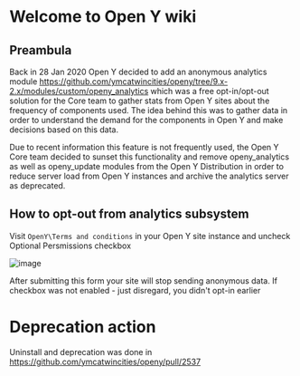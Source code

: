 # Welcome to Open Y wiki

## Preambula

Back in 28 Jan 2020 Open Y decided to add an anonymous analytics module https://github.com/ymcatwincities/openy/tree/9.x-2.x/modules/custom/openy_analytics which was a free opt-in/opt-out solution for the Core team to gather stats from Open Y sites about the frequency of components used. 
The idea behind this was to gather data in order to understand the demand for the components in Open Y and make decisions based on this data.

Due to recent information this feature is not frequently used, the Open Y Core team decided to sunset this functionality and remove openy_analytics as well as openy_update modules from the Open Y Distribution in order to reduce server load from Open Y instances and archive the analytics server as deprecated.

## How to opt-out from analytics subsystem

Visit `OpenY\Terms and conditions` in your Open Y site instance and uncheck Optional Persmissions checkbox

![image](https://user-images.githubusercontent.com/563412/130236284-5979a4fe-289c-4ccc-9c18-059d17d143e8.png)

After submitting this form your site will stop sending anonymous data.
If checkbox was not enabled - just disregard, you didn't opt-in earlier

# Deprecation action
Uninstall and deprecation was done in https://github.com/ymcatwincities/openy/pull/2537